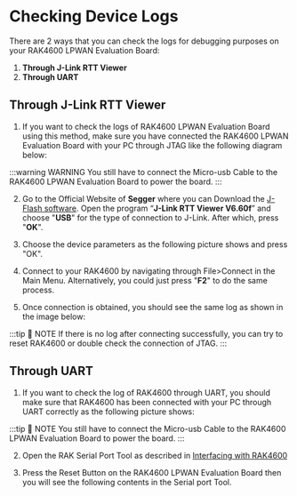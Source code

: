 # Checking Device Logs

There are 2 ways that you can check the logs for debugging purposes on your RAK4600 LPWAN Evaluation Board:

1. **Through J-Link RTT Viewer**
2. **Through UART**

## Through J-Link RTT Viewer

1. If you want to check the logs of RAK4600 LPWAN Evaluation Board using this method, make sure you have connected the RAK4600 LPWAN Evaluation Board with your PC through JTAG like the following diagram below:


<rk-img
  src="/assets/images/quick-start-guide/rak4600/4.checking-device-logs/zyvc5cexqy2g04lh5gqm.png"
  width="100%"
  figure-number="1"
  caption="RAK4600 LPWAN Evaluation Board to Windows PC connection thru JTAG"
/>

<rk-img
  src="/assets/images/quick-start-guide/rak4600/4.checking-device-logs/yrwn46pfwepuhlh1wuof.png"
  width="100%"
  figure-number="2"
  caption="RAK4600 LPWAN Evaluation Board to Windows PC connection thru JTAG"
/>

:::warning WARNING
You still have to connect the Micro-usb Cable to the RAK4600 LPWAN Evaluation Board to power the board.
:::


2. Go to the Official Website of **Segger** where you can Download the [J-Flash software](https://www.segger.com/products/debug-probes/j-link/tools/j-flash/about-j-flash/). Open the program “**J-Link RTT Viewer V6.60f**” and choose "**USB**" for the type of connection to J-Link. After which, press "**OK**".


<rk-img
  src="/assets/images/quick-start-guide/rak4600/4.checking-device-logs/k40v5ssykcsgrwfvd6ds.png"
  width="100%"
  figure-number="3"
  caption="J-Link RTT Viewer Start-up Window"
/>

3. Choose the device parameters as the following picture shows and press "OK".

<rk-img
  src="/assets/images/quick-start-guide/rak4600/4.checking-device-logs/xjnmuyygdpfhmjbko2dn.png"
  width="100%"
  figure-number="4"
  caption="J-Link RTT Viewer Connection Parameters"
/>

4. Connect to your RAK4600 by navigating through File>Connect in the Main Menu. Alternatively, you could just press "**F2**" to do the same process.

<rk-img
  src="/assets/images/quick-start-guide/rak4600/4.checking-device-logs/xhppkxsyq7k0zste4xpx.png"
  width="100%"
  figure-number="5"
  caption="J-Link RTT Viewer Connecting Shortcut"
/>

5. Once connection is obtained, you should see the same log as shown in the image below:

<rk-img
  src="/assets/images/quick-start-guide/rak4600/4.checking-device-logs/uvpxna4236xrglaamrcx.jpg"
  width="100%"
  figure-number="6"
  caption="Log Checking through J-Link RTT Viewer"
/>

:::tip 📝 NOTE
If there is no log after connecting successfully, you can try to reset RAK4600 or double check the connection of JTAG.
:::

## Through UART

1. If you want to check the log of RAK4600 through UART, you should make sure that RAK4600 has been connected with your PC through UART correctly as the following picture shows:

<rk-img
  src="/assets/images/quick-start-guide/rak4600/4.checking-device-logs/munukxglkrz6vw7n9tow.jpg"
  width="100%"
  figure-number="7"
  caption="UART to RAK4600 LPWAN Evaluation Board Connection"
/>

:::tip 📝 NOTE
You still have to connect the Micro-usb Cable to the RAK4600 LPWAN Evaluation Board to power the board.
:::

2. Open the RAK Serial Port Tool as described in [Interfacing with RAK4600](README.md)

3. Press the Reset Button on the RAK4600 LPWAN Evaluation Board then you will see the following contents in the Serial port Tool.

<rk-img
  src="/assets/images/quick-start-guide/rak4600/4.checking-device-logs/ebx6auejnil1ob8hvhaf.jpg"
  width="100%"
  figure-number="8"
  caption="Log Checking through UART"
/>

